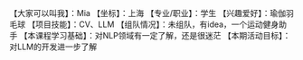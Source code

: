 【大家可以叫我】：Mia
【坐标】：上海
【专业/职业】：学生
【兴趣爱好】：瑜伽羽毛球
【项目技能】：CV、LLM
【组队情况】：未组队，有idea，一个运动健身助手
【本课程学习基础】：对NLP领域有一定了解，还是很迷茫
【本期活动目标】：对LLM的开发进一步了解
